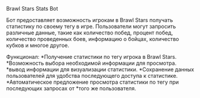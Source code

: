Brawl Stars Stats Bot

Бот предоставляет возможность игрокам в Brawl Stars получать статистику по своему тегу в игре. Пользователи могут запросить различные данные, такие как количество побед, процент побед, количество проведенных боев, информацию о бойцах, количество кубков и многое другое.

Функционал:
*Получение статистики по тегу игрока в Brawl Stars.
*Возможность выбора необходимой информации для просмотра.
*вывод информации для визуализации статистики.
*Сохранение данных пользователей для удобства последующего доступа к статистике.
*Автоматическое предложение просмотра статистики по тегу при последующих запросах от *того же пользователя.
